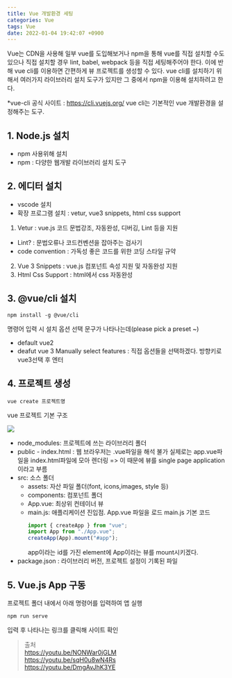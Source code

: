 ```yaml
---
title: Vue 개발환경 세팅
categories: Vue
tags: Vue
date: 2022-01-04 19:42:07 +0900
---
```


Vue는 CDN을 사용해 일부 vue를 도입해보거나 npm을 통해 vue를 직접 설치할 수도 있으나 직접 설치할 경우 lint, babel, webpack 등을 직접 세팅해주어야 한다.
이에 반해 vue cli를 이용하면 간편하게 뷰 프로젝트를 생성할 수 있다.
vue cli를 설치하기 위해서 여러가지 라이브러리 설치 도구가 있지만 그 중에서 npm을 이용해 설치하려고 한다.

\*vue-cli 공식 사이트 : https://cli.vuejs.org/
vue cli는 기본적인 vue 개발환경을 설정해주는 도구.

## 1. Node.js 설치

- npm 사용위해 설치
- npm : 다양한 웹개발 라이브러리 설치 도구

## 2. 에디터 설치

- vscode 설치
- 확장 프로그램 설치 : vetur, vue3 snippets, html css support

1. Vetur : vue.js 코드 문법강조, 자동완성, 디버깅, Lint 등을 지원

- Lint? : 문법오류나 코드컨벤션을 잡아주는 검사기
- code convention : 가독성 좋은 코드를 위한 코딩 스타일 규약

2. Vue 3 Snippets : vue.js 컴포넌트 속성 지원 및 자동완성 지원
3. Html Css Support : html에서 css 자동완성

## 3. @vue/cli 설치

```shell
npm install -g @vue/cli
```

명령어 입력 시 설치 옵션 선택 문구가 나타나는데(please pick a preset ~)

- default vue2
- deafut vue 3
  Manually select features : 직접 옵션들을 선택하겠다.
  방향키로 vue3선택 후 엔터

## 4. 프로젝트 생성

```
vue create 프로젝트명
```

vue 프로젝트 기본 구조

![](https://images.velog.io/images/yeyo0x0/post/c0ccbea0-d041-4d97-b1a0-cd71b1dba053/%E1%84%89%E1%85%B3%E1%84%8F%E1%85%B3%E1%84%85%E1%85%B5%E1%86%AB%E1%84%89%E1%85%A3%E1%86%BA%202022-01-04%20%E1%84%8B%E1%85%A9%E1%84%92%E1%85%AE%202.28.19.png)

- node_modules: 프로젝트에 쓰는 라이브러리 폴더
- public - index.html :
  웹 브라우저는 .vue파일을 해석 불가
  실제로는 app.vue파일을 index.html파일에 모아 렌더링 => 이 때문에 뷰를 single page application이라고 부름
- src: 소스 폴더
  - assets: 자산 파일 폴더(font, icons,images, style 등)
  - components: 컴포넌트 폴더
  - App.vue: 최상위 컨테이너 뷰
  - main.js: 애플리케이션 진입점. App.vue 파일을 로드
    main.js 기본 코드
    ```js
    import { createApp } from "vue";
    import App from "./App.vue";
    createApp(App).mount("#app");
    ```
    app이라는 id를 가진 element에 App이라는 뷰를 mount시키겠다.
- package.json : 라이브러리 버전, 프로젝트 설정이 기록된 파일

## 5. Vue.js App 구동

프로젝트 폴더 내에서 아래 명령어를 입력하여 앱 실행

```
npm run serve
```

입력 후 나타나는 링크를 클릭해 사이트 확인

> 출처  
> https://youtu.be/NONWar0jGLM  
> https://youtu.be/sqH0u8wN4Rs  
> https://youtu.be/DmgAvJhK3YE
